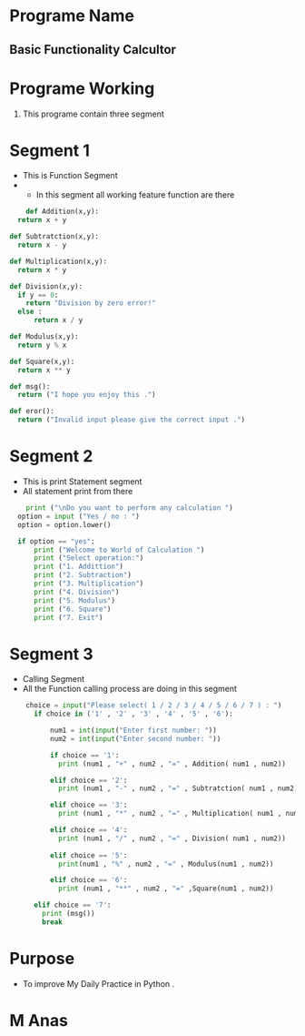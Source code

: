 # Programe Name 
## Basic Functionality Calcultor

# Programe Working

1. This programe contain three segment 

# Segment 1
- This is Function Segment 
- - In this segment all working feature function are there
```Python
    def Addition(x,y):
  return x + y

def Subtratction(x,y):
  return x - y

def Multiplication(x,y):
  return x * y

def Division(x,y):
  if y == 0:
    return "Division by zero error!"
  else :
      return x / y

def Modulus(x,y):
  return y % x

def Square(x,y):
  return x ** y

def msg():
  return ("I hope you enjoy this .")

def eror():
  return ("Invalid input please give the correct input .")
```
# Segment 2
- This is print Statement segment    
- All statement print from there
```Python
    print ("\nDo you want to perform any calculation ")
  option = input ("Yes / no : ")
  option = option.lower()

  if option == "yes":
      print ("Welcome to World of Calculation ")
      print ("Select operation:")
      print ("1. Addittion")
      print ("2. Subtraction")
      print ("3. Multiplication")
      print ("4. Division")
      print ("5. Modulus")
      print ("6. Square")
      print ("7. Exit")
```
# Segment 3
- Calling Segment
- All the Function calling process are doing in this segment
```Python
    choice = input("Please select( 1 / 2 / 3 / 4 / 5 / 6 / 7 ) : ")
      if choice in ('1' , '2' , '3' , '4' , '5' , '6'):

          num1 = int(input("Enter first number: "))
          num2 = int(input("Enter second number: "))

          if choice == '1':
            print (num1 , "+" , num2 , "=" , Addition( num1 , num2))

          elif choice == '2':
            print (num1 , "-" , num2 , "=" , Subtratction( num1 , num2))

          elif choice == '3':
            print (num1 , "*" , num2 , "=" , Multiplication( num1 , num2))

          elif choice == '4':
            print (num1 , "/" , num2 , "=" , Division( num1 , num2))
        
          elif choice == '5':
            print(num1 , "%" , num2 , "=" , Modulus(num1 , num2))

          elif choice == '6':
            print (num1 , "**" , num2 , "=" ,Square(num1 , num2))

      elif choice == '7':
        print (msg())
        break
```

# Purpose 
- To improve My Daily Practice in Python .

# M Anas